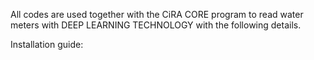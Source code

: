 All codes are used together with the CiRA CORE program to read water meters with DEEP LEARNING TECHNOLOGY with the following details.

Installation guide: 
